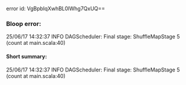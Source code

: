 error id: VgBpbIqXwhBL0lWhg7QxUQ==
### Bloop error:

25/06/17 14:32:37 INFO DAGScheduler: Final stage: ShuffleMapStage 5 (count at main.scala:40)
#### Short summary: 

25/06/17 14:32:37 INFO DAGScheduler: Final stage: ShuffleMapStage 5 (count at main.scala:40)